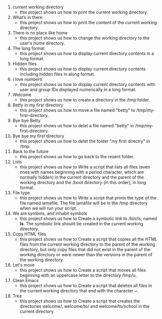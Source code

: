 1. current working directory
    * this project shows us how to print the current working directory.
2. What’s in there
    * this project shows us how to print the content of the current working directory.
3. There is no place like home
    * this project shows us how to change the working directory to the user's home directory.
4. The long format
    * this project shows us how to display current directory contents in a long format.
5. Hidden files
    * this project shows us how to display current directory contents including hidden files in along format.
6. I love numbers
    * this project shows us how to display current directory contents with user and group IDs displayed numerically in a long format.
7. Welcome
    * this project shows us how to create a directory in the /tmp folder.
8. Betty in my first directory
    * this project shows us how to move a file named "betty" to /tmp/my-first-directory.
9. Bye bye Betty
    * this project shows us how to delet a file named "betty" in /tmp/my-first-directory.
10. Bye bye my first directory
    * this project shows us how to delet the folder "my first directry" in /tmp.
11. Back to the future
    * this project shows us how to go back to the resent folder.
12. Lists
    * this project shows us how to Write a script that lists all files (even ones with names beginning with a period character, which are normally hidden) in the current directory and the parent of the working directory and the /boot directory (in this order), in long format.
13. File type
    * this project shows us how to Write a script that prints the type of the file named iamafile. The file iamafile will be in the /tmp directory when we will run your script.
14. We are symbols, and inhabit symbols
    * this project shows us how to Create a symbolic link to /bin/ls, named __ls__. The symbolic link should be created in the current working directory.
15. Copy HTML files
    * this project shows us how to Create a script that copies all the HTML files from the current working directory to the parent of the working directory, but only copy files that did not exist in the parent of the working directory or were newer than the versions in the parent of the working directory.
16. Let's move
    * this project shows us how to Create a script that moves all files beginning with an uppercase letter to the directory /tmp/u.
17. Clean Emacs
    * this project shows us how to Create a script that deletes all files in the current working directory that end with the character ~.
18. Tree
    * this project shows us how to Create a script that creates the directories welcome/, welcome/to/ and welcome/to/school in the current directory.
